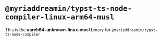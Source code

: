 # `@myriaddreamin/typst-ts-node-compiler-linux-arm64-musl`

This is the **aarch64-unknown-linux-musl** binary for `@myriaddreamin/typst-ts-node-compiler`
